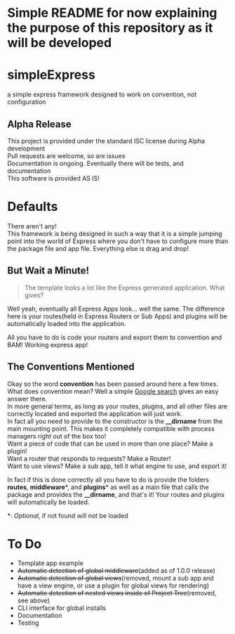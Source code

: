 # Simple README for now explaining the purpose of this repository as it will be developed

# simpleExpress
a simple express framework designed to work on convention, not configuration

## Alpha Release
This project is provided under the standard ISC license during Alpha development  
Pull requests are welcome, so are issues  
Documentation is ongoing. Eventually there will be tests, and documentation  
This software is provided AS IS!

# Defaults
There aren't any!  
This framework is being designed in such a way that it is a simple jumping point into the world of Express where you don't have to configure more than the package file and app file. Everything else is drag and drop!
## But Wait a Minute!
> The template looks a lot like the Express generated application. What gives?

Well yeah, eventually all Express Apps look... well the same. The difference here is your routes(held in Express Routers or Sub Apps) and plugins will be automatically loaded into the application.

All you have to do is code your routers and export them to convention and BAM! Working express app!
## The Conventions Mentioned
Okay so the word **convention** has been passed around here a few times. What does convention mean? Well a simple [Google search](https://google.com) gives an easy answer there.  
In more general terms, as long as your routes, plugins, and all other files are correctly located and exported the application will just work.  
In fact all you need to provide to the constructor is the **__dirname** from the main mounting point. This makes it completely compatible with process managers right out of the box too!  
Want a piece of code that can be used in more than one place? Make a plugin!  
Want a router that responds to requests? Make a Router!  
Want to use views? Make a sub app, tell it what engine to use, and export it!

In fact if this is done correctly all you have to do is provide the folders **routes**, **middleware**\*, and **plugins**\* as well as a main file that calls the package and provides the **__dirname**, and that's it! Your routes and plugins will automatically be loaded.


\*: *Optional*, if not found will not be loaded

# To Do
 - Template app example
 - ~~Automatic detection of global middleware~~(added as of 1.0.0 release)
 - ~~Automatic detection of global views~~(removed, mount a sub app and have a view engine, or use a plugin for global views for rendering)
 - ~~Automatic detection of nested views inside of Project Tree~~(removed, see above)
 - CLI interface for global installs
 - Documentation
 - Testing
